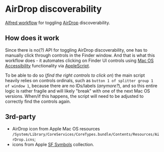 # AirDrop discoverability

[Alfred workflow](https://alfredapp.com/workflows/) for toggling [AirDrop](https://en.wikipedia.org/wiki/AirDrop) discoverability.

## How does it work

Since there is no(?) API for toggling AirDrop discoverability, one has to manually click through controls in the Finder window. And that is what this workflow does - it automates clicking on Finder UI controls using [Mac OS Accessibility](https://support.apple.com/guide/mac-help/get-started-with-accessibility-features-mh35884/mac) functionality via [AppleScript](https://en.wikipedia.org/wiki/AppleScript).

To be able to do so (*find the right controls to click on*) the main script heavily relies on controls ordinals, such as `button 1 of splitter group 1 of window 1`, because there are no IDs/labels (*anymore?*), and so this entire logic is rather fragile and will likely "break" with one of the next Mac OS versions. When/if this happens, the script will need to be adjusted to correctly find the controls again.

## 3rd-party

- AirDrop icon from Apple Mac OS resources `/System/Library/CoreServices/CoreTypes.bundle/Contents/Resources/AirDrop.icns`;
- icons from Apple [SF Symbols](https://developer.apple.com/sf-symbols/) collection.
